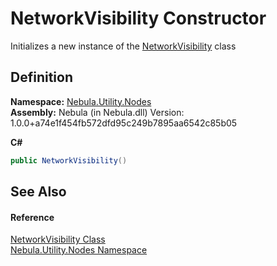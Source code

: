# NetworkVisibility Constructor


Initializes a new instance of the <a href="T_Nebula_Utility_Nodes_NetworkVisibility">NetworkVisibility</a> class



## Definition
**Namespace:** <a href="N_Nebula_Utility_Nodes">Nebula.Utility.Nodes</a>  
**Assembly:** Nebula (in Nebula.dll) Version: 1.0.0+a74e1f454fb572dfd95c249b7895aa6542c85b05

**C#**
``` C#
public NetworkVisibility()
```



## See Also


#### Reference
<a href="T_Nebula_Utility_Nodes_NetworkVisibility">NetworkVisibility Class</a>  
<a href="N_Nebula_Utility_Nodes">Nebula.Utility.Nodes Namespace</a>  
